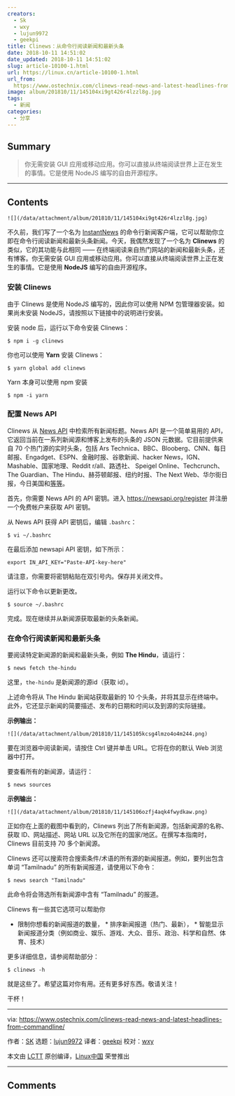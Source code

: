 ```yaml
---
creators:
  - Sk
  - wxy
  - lujun9972
  - geekpi
title: Clinews：从命令行阅读新闻和最新头条
date: 2018-10-11 14:51:02
date_updated: 2018-10-11 14:51:02
slug: article-10100-1.html
url: https://linux.cn/article-10100-1.html
url_from: 
  https://www.ostechnix.com/clinews-read-news-and-latest-headlines-from-commandline/
image: album/201810/11/145104xi9gt426r4lzzl8g.jpg
tags:
  - 新闻
categories:
  - 分享
---
```


## Summary

> 你无需安装 GUI 应用或移动应用。你可以直接从终端阅读世界上正在发生的事情。它是使用 NodeJS 编写的自由开源程序。

***

<!-- more -->

## Contents

`![](/data/attachment/album/201810/11/145104xi9gt426r4lzzl8g.jpg)`

不久前，我们写了一个名为 [InstantNews](https://www.ostechnix.com/get-news-instantly-commandline-linux/) 的命令行新闻客户端，它可以帮助你立即在命令行阅读新闻和最新头条新闻。今天，我偶然发现了一个名为 **Clinews** 的类似，它的其功能与此相同 —— 在终端阅读来自热门网站的新闻和最新头条，还有博客。你无需安装 GUI 应用或移动应用。你可以直接从终端阅读世界上正在发生的事情。它是使用 **NodeJS** 编写的自由开源程序。

### 安装 Clinews

由于 Clinews 是使用 NodeJS 编写的，因此你可以使用 NPM 包管理器安装。如果尚未安装 NodeJS，请按照以下链接中的说明进行安装。

安装 node 后，运行以下命令安装 Clinews：

```shell
$ npm i -g clinews
```

你也可以使用 **Yarn** 安装 Clinews：

```shell
$ yarn global add clinews
```

Yarn 本身可以使用 npm 安装

```shell
$ npm -i yarn
```

### 配置 News API

Clinews 从 [News API](https://newsapi.org/) 中检索所有新闻标题。News API 是一个简单易用的 API，它返回当前在一系列新闻源和博客上发布的头条的 JSON 元数据。它目前提供来自 70 个热门源的实时头条，包括 Ars Technica、BBC、Blooberg、CNN、每日邮报、Engadget、ESPN、金融时报、谷歌新闻、hacker News，IGN、Mashable、国家地理、Reddit r/all、路透社、 Speigel Online、Techcrunch、The Guardian、The Hindu、赫芬顿邮报、纽约时报、The Next Web、华尔街日报，今日美国和[等等](https://newsapi.org/sources)。

首先，你需要 News API 的 API 密钥。进入 <https://newsapi.org/register> 并注册一个免费帐户来获取 API 密钥。

从 News API 获得 API 密钥后，编辑 `.bashrc`：

```shell
$ vi ~/.bashrc
```

在最后添加 newsapi API 密钥，如下所示：

```shell
export IN_API_KEY="Paste-API-key-here"
```

请注意，你需要将密钥粘贴在双引号内。保存并关闭文件。

运行以下命令以更新更改。

```shell
$ source ~/.bashrc
```

完成。现在继续并从新闻源获取最新的头条新闻。

### 在命令行阅读新闻和最新头条

要阅读特定新闻源的新闻和最新头条，例如 **The Hindu**，请运行：

```shell
$ news fetch the-hindu
```

这里，`the-hindu` 是新闻源的源id（获取 id）。

上述命令将从 The Hindu 新闻站获取最新的 10 个头条，并将其显示在终端中。此外，它还显示新闻的简要描述、发布的日期和时间以及到源的实际链接。

**示例输出：**

`![](/data/attachment/album/201810/11/145105kcsg4lmzo4o4m244.png)`

要在浏览器中阅读新闻，请按住 Ctrl 键并单击 URL。它将在你的默认 Web 浏览器中打开。

要查看所有的新闻源，请运行：

```shell
$ news sources
```

**示例输出：**

`![](/data/attachment/album/201810/11/145106ozfj4aqk4fwydkaw.png)`

正如你在上面的截图中看到的，Clinews 列出了所有新闻源，包括新闻源的名称、获取 ID、网站描述、网站 URL 以及它所在的国家/地区。在撰写本指南时，Clinews 目前支持 70 多个新闻源。

Clinews 还可以搜索符合搜索条件/术语的所有源的新闻报道。例如，要列出包含单词 “Tamilnadu” 的所有新闻报道，请使用以下命令：

```shell
$ news search "Tamilnadu"
```

此命令将会筛选所有新闻源中含有 “Tamilnadu” 的报道。

Clinews 有一些其它选项可以帮助你

* 限制你想看的新闻报道的数量， \* 排序新闻报道（热门、最新）， \* 智能显示新闻报道分类（例如商业、娱乐、游戏、大众、音乐、政治、科学和自然、体育、技术）

更多详细信息，请参阅帮助部分：

```shell
$ clinews -h
```

就是这些了。希望这篇对你有用。还有更多好东西。敬请关注！

干杯！

---

via: <https://www.ostechnix.com/clinews-read-news-and-latest-headlines-from-commandline/>

作者：[SK](https://www.ostechnix.com/author/sk/) 选题：[lujun9972](https://github.com/lujun9972) 译者：[geekpi](https://github.com/geekpi) 校对：[wxy](https://github.com/wxy)

本文由 [LCTT](https://github.com/LCTT/TranslateProject) 原创编译，[Linux中国](https://linux.cn/) 荣誉推出

***

## Comments
